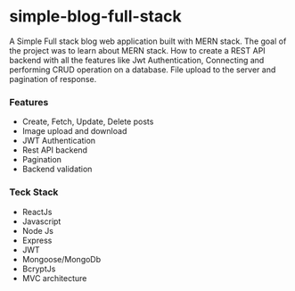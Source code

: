 # simple-blog-full-stack

A Simple Full stack blog web application built with MERN stack. The goal of the project was to learn about MERN stack. 
How to create a REST API backend with all the features like Jwt Authentication, Connecting and performing CRUD operation on a database.
File upload to the server and pagination of response.

### Features
- Create, Fetch, Update, Delete posts
- Image upload and download
- JWT Authentication
- Rest API backend
- Pagination
- Backend validation

### Teck Stack
- ReactJs
- Javascript
- Node Js
- Express
- JWT
- Mongoose/MongoDb
- BcryptJs
- MVC architecture

 
